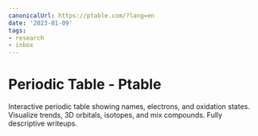 ```yaml
---
canonicalUrl: https://ptable.com/?lang=en
date: '2023-01-09'
tags:
- research
- inbox
---
```


# Periodic Table - Ptable

Interactive periodic table showing names, electrons, and oxidation states. Visualize trends, 3D orbitals, isotopes, and mix compounds. Fully descriptive writeups.